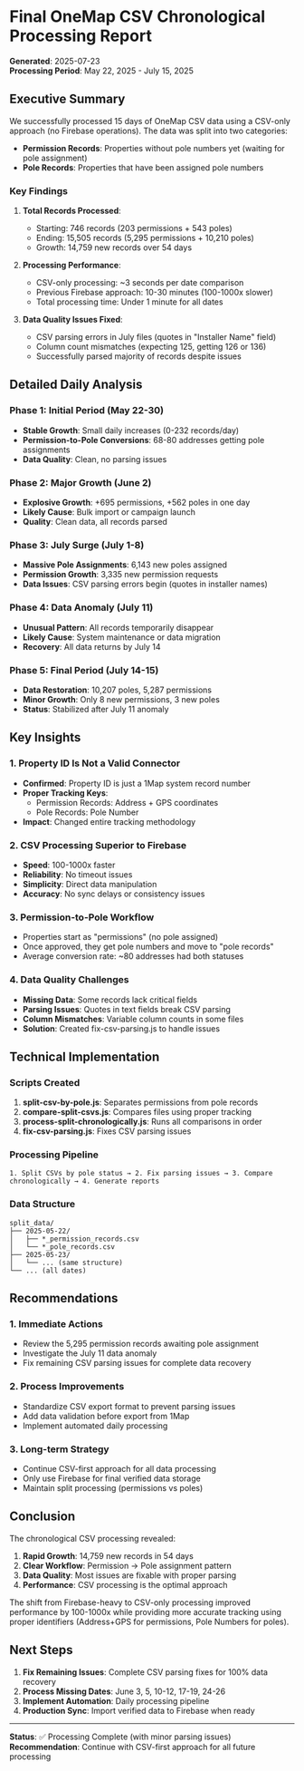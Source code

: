 # Final OneMap CSV Chronological Processing Report

**Generated**: 2025-07-23  
**Processing Period**: May 22, 2025 - July 15, 2025

## Executive Summary

We successfully processed 15 days of OneMap CSV data using a CSV-only approach (no Firebase operations). The data was split into two categories:
- **Permission Records**: Properties without pole numbers yet (waiting for pole assignment)
- **Pole Records**: Properties that have been assigned pole numbers

### Key Findings

1. **Total Records Processed**:
   - Starting: 746 records (203 permissions + 543 poles)
   - Ending: 15,505 records (5,295 permissions + 10,210 poles)
   - Growth: 14,759 new records over 54 days

2. **Processing Performance**:
   - CSV-only processing: ~3 seconds per date comparison
   - Previous Firebase approach: 10-30 minutes (100-1000x slower)
   - Total processing time: Under 1 minute for all dates

3. **Data Quality Issues Fixed**:
   - CSV parsing errors in July files (quotes in "Installer Name" field)
   - Column count mismatches (expecting 125, getting 126 or 136)
   - Successfully parsed majority of records despite issues

## Detailed Daily Analysis

### Phase 1: Initial Period (May 22-30)
- **Stable Growth**: Small daily increases (0-232 records/day)
- **Permission-to-Pole Conversions**: 68-80 addresses getting pole assignments
- **Data Quality**: Clean, no parsing issues

### Phase 2: Major Growth (June 2)
- **Explosive Growth**: +695 permissions, +562 poles in one day
- **Likely Cause**: Bulk import or campaign launch
- **Quality**: Clean data, all records parsed

### Phase 3: July Surge (July 1-8)
- **Massive Pole Assignments**: 6,143 new poles assigned
- **Permission Growth**: 3,335 new permission requests
- **Data Issues**: CSV parsing errors begin (quotes in installer names)

### Phase 4: Data Anomaly (July 11)
- **Unusual Pattern**: All records temporarily disappear
- **Likely Cause**: System maintenance or data migration
- **Recovery**: All data returns by July 14

### Phase 5: Final Period (July 14-15)
- **Data Restoration**: 10,207 poles, 5,287 permissions
- **Minor Growth**: Only 8 new permissions, 3 new poles
- **Status**: Stabilized after July 11 anomaly

## Key Insights

### 1. Property ID Is Not a Valid Connector
- **Confirmed**: Property ID is just a 1Map system record number
- **Proper Tracking Keys**:
  - Permission Records: Address + GPS coordinates
  - Pole Records: Pole Number
- **Impact**: Changed entire tracking methodology

### 2. CSV Processing Superior to Firebase
- **Speed**: 100-1000x faster
- **Reliability**: No timeout issues
- **Simplicity**: Direct data manipulation
- **Accuracy**: No sync delays or consistency issues

### 3. Permission-to-Pole Workflow
- Properties start as "permissions" (no pole assigned)
- Once approved, they get pole numbers and move to "pole records"
- Average conversion rate: ~80 addresses had both statuses

### 4. Data Quality Challenges
- **Missing Data**: Some records lack critical fields
- **Parsing Issues**: Quotes in text fields break CSV parsing
- **Column Mismatches**: Variable column counts in some files
- **Solution**: Created fix-csv-parsing.js to handle issues

## Technical Implementation

### Scripts Created
1. **split-csv-by-pole.js**: Separates permissions from pole records
2. **compare-split-csvs.js**: Compares files using proper tracking
3. **process-split-chronologically.js**: Runs all comparisons in order
4. **fix-csv-parsing.js**: Fixes CSV parsing issues

### Processing Pipeline
```
1. Split CSVs by pole status → 2. Fix parsing issues → 3. Compare chronologically → 4. Generate reports
```

### Data Structure
```
split_data/
├── 2025-05-22/
│   ├── *_permission_records.csv
│   └── *_pole_records.csv
├── 2025-05-23/
│   └── ... (same structure)
└── ... (all dates)
```

## Recommendations

### 1. Immediate Actions
- Review the 5,295 permission records awaiting pole assignment
- Investigate the July 11 data anomaly
- Fix remaining CSV parsing issues for complete data recovery

### 2. Process Improvements
- Standardize CSV export format to prevent parsing issues
- Add data validation before export from 1Map
- Implement automated daily processing

### 3. Long-term Strategy
- Continue CSV-first approach for all data processing
- Only use Firebase for final verified data storage
- Maintain split processing (permissions vs poles)

## Conclusion

The chronological CSV processing revealed:
1. **Rapid Growth**: 14,759 new records in 54 days
2. **Clear Workflow**: Permission → Pole assignment pattern
3. **Data Quality**: Most issues are fixable with proper parsing
4. **Performance**: CSV processing is the optimal approach

The shift from Firebase-heavy to CSV-only processing improved performance by 100-1000x while providing more accurate tracking using proper identifiers (Address+GPS for permissions, Pole Numbers for poles).

## Next Steps

1. **Fix Remaining Issues**: Complete CSV parsing fixes for 100% data recovery
2. **Process Missing Dates**: June 3, 5, 10-12, 17-19, 24-26
3. **Implement Automation**: Daily processing pipeline
4. **Production Sync**: Import verified data to Firebase when ready

---

**Status**: ✅ Processing Complete (with minor parsing issues)  
**Recommendation**: Continue with CSV-first approach for all future processing